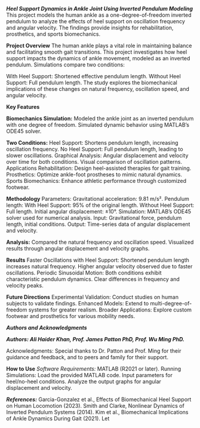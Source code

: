 ***Heel Support Dynamics in Ankle Joint Using Inverted Pendulum Modeling***
This project models the human ankle as a one-degree-of-freedom inverted pendulum to analyze the effects of heel support on oscillation frequency and angular velocity. The findings provide insights for rehabilitation, prosthetics, and sports biomechanics.

**Project Overview**
The human ankle plays a vital role in maintaining balance and facilitating smooth gait transitions. This project investigates how heel support impacts the dynamics of ankle movement, modeled as an inverted pendulum. Simulations compare two conditions:

With Heel Support: Shortened effective pendulum length.
Without Heel Support: Full pendulum length.
The study explores the biomechanical implications of these changes on natural frequency, oscillation speed, and angular velocity.

**Key Features**

**Biomechanics Simulation:**
Modeled the ankle joint as an inverted pendulum with one degree of freedom.
Simulated dynamic behavior using MATLAB’s ODE45 solver.

**Two Conditions:**
Heel Support: Shortens pendulum length, increasing oscillation frequency.
No Heel Support: Full pendulum length, leading to slower oscillations.
Graphical Analysis:
Angular displacement and velocity over time for both conditions.
Visual comparison of oscillation patterns.
Applications
Rehabilitation: Design heel-assisted therapies for gait training.
Prosthetics: Optimize ankle-foot prostheses to mimic natural dynamics.
Sports Biomechanics: Enhance athletic performance through customized footwear.

**Methodology**
Parameters:
Gravitational acceleration: 9.81 m/s².
Pendulum length:
With Heel Support: 95% of the original length.
Without Heel Support: Full length.
Initial angular displacement: ±10°.
Simulation:
MATLAB’s ODE45 solver used for numerical analysis.
Input: Gravitational force, pendulum length, initial conditions.
Output: Time-series data of angular displacement and velocity.

**Analysis:**
Compared the natural frequency and oscillation speed.
Visualized results through angular displacement and velocity graphs.

**Results**
Faster Oscillations with Heel Support:
Shortened pendulum length increases natural frequency.
Higher angular velocity observed due to faster oscillations.
Periodic Sinusoidal Motion:
Both conditions exhibit characteristic pendulum dynamics.
Clear differences in frequency and velocity peaks.

**Future Directions**
Experimental Validation:
Conduct studies on human subjects to validate findings.
Enhanced Models:
Extend to multi-degree-of-freedom systems for greater realism.
Broader Applications:
Explore custom footwear and prosthetics for various mobility needs.

***Authors and Acknowledgments***

***Authors: Ali Haider Khan, Prof. James Patton PhD, Prof. Wu Ming PhD.***

Acknowledgments: Special thanks to Dr. Patton and Prof. Ming for their guidance and feedback, and to peers and family for their support.

**How to Use**
*Software Requirements:*
MATLAB (R2021 or later).
Running Simulations:
Load the provided MATLAB code.
Input parameters for heel/no-heel conditions.
Analyze the output graphs for angular displacement and velocity.

***References:***
Garcia-Gonzalez et al., Effects of Biomechanical Heel Support on Human Locomotion (2023).
Smith and Clarke, Nonlinear Dynamics of Inverted Pendulum Systems (2014).
Kim et al., Biomechanical Implications of Ankle Dynamics During Gait (2021).
Let 
